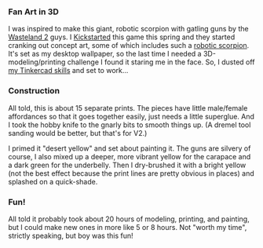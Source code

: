 ### Fan Art in 3D

I was inspired to make this giant, robotic scorpion with gatling guns by the [Wasteland 2](http://wasteland.inxile-entertainment.com/) guys. I [Kickstarted](http://www.kickstarter.com/projects/inxile/wasteland-2) this game this spring and they started cranking out concept art, some of which includes such a [robotic scorpion](http://wasteland.inxile-entertainment.com/images/press/wl2S-800x600.jpg). It's set as my desktop wallpaper, so the last time I needed a 3D-modeling/printing challenge I found it staring me in the face. So, I dusted off [my Tinkercad skills](https://tinkercad.com/users/jwAuHepfU5l-loren-norman) and set to work...

### Construction

All told, this is about 15 separate prints. The pieces have little male/female affordances so that it goes together easily, just needs a little superglue. And I took the hobby knife to the gnarly bits to smooth things up. (A dremel tool sanding would be better, but that's for V2.)

I primed it "desert yellow" and set about painting it. The guns are silvery of course, I also mixed up a deeper, more vibrant yellow for the carapace and a dark green for the underbelly. Then I dry-brushed it with a bright yellow (not the best effect because the print lines are pretty obvious in places) and splashed on a quick-shade.

### Fun!

All told it probably took about 20 hours of modeling, printing, and painting, but I could make new ones in more like 5 or 8 hours. Not "worth my time", strictly speaking, but boy was this fun!